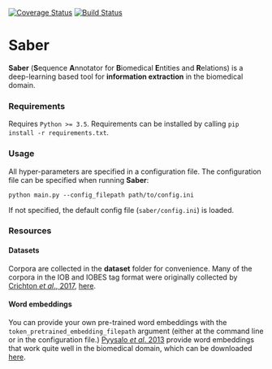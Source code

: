 [![Coverage Status](https://coveralls.io/repos/github/BaderLab/multi-task-learning-BNER-trigger-word/badge.svg?branch=master)](https://coveralls.io/github/BaderLab/multi-task-learning-BNER-trigger-word?branch=master)
[![Build Status](https://travis-ci.org/BaderLab/multi-task-learning-BNER-trigger-word.svg?branch=master)](https://travis-ci.org/BaderLab/multi-task-learning-BNER-trigger-word)

# Saber

**Saber** (**S**equence **A**nnotator for **B**iomedical **E**ntities and **R**elations) is a deep-learning based tool for **information extraction** in the biomedical domain.

### Requirements

Requires `Python >= 3.5`. Requirements can be installed by calling `pip install -r requirements.txt`.

### Usage

All hyper-parameters are specified in a configuration file. The configuration file can be specified when running __Saber__:

```
python main.py --config_filepath path/to/config.ini
```

If not specified, the default config file (`saber/config.ini`) is loaded.

### Resources

#### Datasets

Corpora are collected in the **dataset** folder for convenience. Many of the corpora in the IOB and IOBES tag format were originally collected by [Crichton _et al_., 2017](https://doi.org/10.1186/s12859-017-1776-8), [here](https://github.com/cambridgeltl/MTL-Bioinformatics-2016).

#### Word embeddings

You can provide your own pre-trained word embeddings with the `token_pretrained_embedding_filepath` argument (either at the command line or in the configuration file.) [Pyysalo _et al_. 2013](https://pdfs.semanticscholar.org/e2f2/8568031e1902d4f8ee818261f0f2c20de6dd.pdf) provide word embeddings that work quite well in the biomedical domain, which can be downloaded [here](http://bio.nlplab.org).

